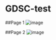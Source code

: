 # GDSC-test

##Page 1 
![image](https://user-images.githubusercontent.com/89624156/150159001-c1d4a988-ecd3-4e50-aac1-f65d40ee9fc6.png)



##Page 2
![image](https://user-images.githubusercontent.com/89624156/150159137-dac30a86-6cee-4b4c-9167-2b171debf171.png)
